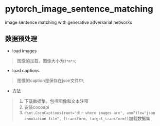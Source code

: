 # pytorch_image_sentence_matching

image sentence matching with generative adversarial networks

## 数据预处理

- load images
> 图像的加载，图像大小为`3*m*n`;
- load captions
> 图像的caption是保存在json文件中;
- 方法
> 1. 下载数据集，包括图像和文本注释
> 2. 安装cocoapi
> 3. ``dset.CocoCaptions(root="dir where images are", annFile="json annotation file", [transform, target_transform])``加载数据集
